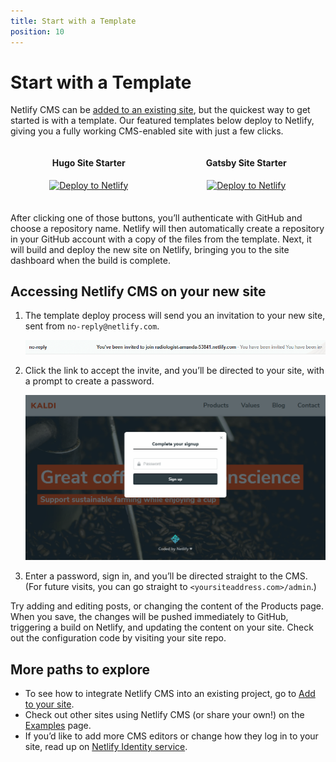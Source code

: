 ```yaml
---
title: Start with a Template
position: 10
---
```


# Start with a Template

Netlify CMS can be [added to an existing site](https://www.netlifycms.org/docs/add-to-your-site), but the quickest way to get started is with a template. Our featured templates below deploy to Netlify, giving you a fully working CMS-enabled site with just a few clicks.

<div style="display: flex; justify-content: space-around; text-align: center; margin-bottom: 1.5em;">
    <div>
        <h4>Hugo Site Starter</h4>
        <p><a href="https://app.netlify.com/start/deploy?repository=https://github.com/netlify-templates/one-click-hugo-cms&amp;stack=cms"><img src="https://www.netlify.com/img/deploy/button.svg" alt="Deploy to Netlify" /></a></p>
    </div>
    <div>
        <h4>Gatsby Site Starter</h4>
        <p><a href="https://app.netlify.com/start/deploy?repository=https://github.com/AustinGreen/gatsby-starter-netlify-cms&amp;stack=cms"><img src="https://www.netlify.com/img/deploy/button.svg" alt="Deploy to Netlify" /></a></p>
    </div>
</div>

After clicking one of those buttons, you’ll authenticate with GitHub and choose a repository name. Netlify will then automatically create a repository in your GitHub account with a copy of the files from the template. Next, it will build and deploy the new site on Netlify, bringing you to the site dashboard when the build is complete.


## Accessing Netlify CMS on your new site

1. The template deploy process will send you an invitation to your new site, sent from `no-reply@netlify.com`.

    ![Sample email subject line: You've been invited to join radiologist-amanda-53841.netlify.com](/img/email-subject.png?raw=true)

2. Click the link to accept the invite, and you’ll be directed to your site, with a prompt to create a password.

    !["Complete your signup" modal on the Kaldi coffee site](/img/create-password.png?raw=true)

3. Enter a password, sign in, and you’ll be directed straight to the CMS. (For future visits, you can go straight to `<yoursiteaddress.com>/admin`.)

Try adding and editing posts, or changing the content of the Products page. When you save, the changes will be pushed immediately to GitHub, triggering a build on Netlify, and updating the content on your site. Check out the configuration code by visiting your site repo.

## More paths to explore

- To see how to integrate Netlify CMS into an existing project, go to [Add to your site](https://www.netlifycms.org/docs/add-to-your-site).
- Check out other sites using Netlify CMS (or share your own!) on the [Examples](https://www.netlifycms.org/docs/examples/) page.
- If you’d like to add more CMS editors or change how they log in to your site, read up on [Netlify Identity service](https://www.netlify.com/docs/identity).

